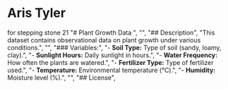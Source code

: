 # Aris Tyler 
for stepping stone 21
  "# Plant Growth Data ",
  "",
  "## Description",
  "This dataset contains observational data on plant growth under various conditions.",
  "",
  "### Variables:",
  "- **Soil Type:** Type of soil (sandy, loamy, clay).",
  "- **Sunlight Hours:** Daily sunlight in hours.",
  "- **Water Frequency:** How often the plants are watered.",
  "- **Fertilizer Type:** Type of fertilizer used.",
  "- **Temperature:** Environmental temperature (°C).",
  "- **Humidity:** Moisture level (%).",
  "",
  "## License",
  

